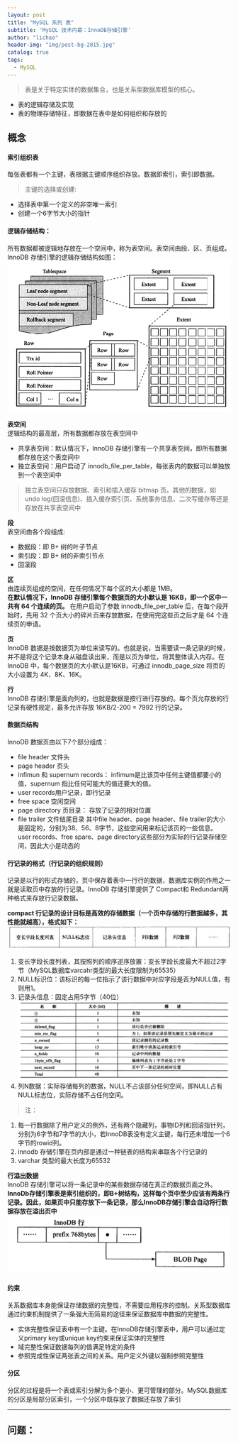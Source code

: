 ```yaml
---
layout: post
title: "MySQL 系列 表"
subtitle: 'MySQL 技术内幕：InnoDB存储引擎'
author: "lichao"
header-img: "img/post-bg-2015.jpg"
catalog: true
tags:
  - MySQL
---
```


> 表是关于特定实体的数据集合，也是关系型数据库模型的核心。
* 表的逻辑存储及实现
* 表的物理存储特征，即数据在表中是如何组织和存放的

## 概念
#### 索引组织表
每张表都有一个主键，表根据主键顺序组织存放。数据即索引，索引即数据。      
> 主键的选择或创建:      
* 选择表中第一个定义的非空唯一索引
* 创建一个6字节大小的指针   

#### 逻辑存储结构：    
所有数据都被逻辑地存放在一个空间中，称为表空间。表空间由段、区、页组成。InnoDB 存储引擎的逻辑存储结构如图：  
![逻辑存储结构](/img/mysql/tablespace.png)     

**表空间**      
逻辑结构的最高层，所有数据都存放在表空间中   
* 共享表空间：默认情况下，InnoDB 存储引擎有一个共享表空间，即所有数据都存放在这个表空间中
* 独立表空间：用户启动了 innodb_file_per_table，每张表内的数据可以单独放到一个表空间中
> 独立表空间只存放数据、索引和插入缓存 bitmap 页。其他的数据，如 undo log(回滚信息)、插入缓存索引页、系统事务信息、二次写缓存等还是存放在共享表空间中

**段**       
表空间由各个段组成:
* 数据段：即 B+ 树的叶子节点
* 索引段：即 B+ 树的非索引节点
* 回滚段      
   
**区**    
由连续页组成的空间，在任何情况下每个区的大小都是 1MB。    
**在默认情况下，InnoDB 存储引擎每个数据页的大小默认是 16KB，即一个区中一共有 64 个连续的页。**
在用户启动了参数 innodb_file_per_table 后，在每个段开始时，先用 32 个页大小的碎片页来存放数据，在使用完这些页之后才是 64 个连续页的申请。    

**页**    
InnoDB 数据是按数据页为单位来读写的。也就是说，当需要读一条记录的时候，并不是将这个记录本身从磁盘读出来，而是以页为单位，将其整体读入内存。在 InnoDB 中，每个数据页的大小默认是16KB，可通过 innodb_page_size 将页的大小设置为 4K、8K、16K。 

**行**    
InnoDB 存储引擎是面向列的，也就是数据是按行进行存放的。每个页允存放的行记录有硬性规定，最多允许存放 16KB/2-200 = 7992 行的记录。     

#### 数据页结构
InnoDB 数据页由以下7个部分组成：
* file header 文件头
* page header 页头
* infimun 和 supernum records： infimum是比该页中任何主键值都要小的值，supernum 指比任何可能大的值还要大的值。
* user records用户记录，即行记录
* free space 空闲空间
* page directory 页目录： 存放了记录的相对位置
* file trailer 文件结尾目录
其中file header、page header、file trailer的大小是固定的，分别为38、56、8字节，这些空间用来标记该页的一些信息。
user records、free spare、page directory这些部分为实际的行记录存储空间，因此大小是动态的

#### 行记录的格式（行记录的组织规则）    
记录是以行的形式存储的，页中保存着表中一行行的数据，数据库实例的作用之一就是读取页中存放的行记录。InnoDB 存储引擎提供了 Compact和 Redundant两种格式来存放行记录数据。       

**compact 行记录的设计目标是高效的存储数据（一个页中存储的行数据越多，其性能就越高），格式如下：**          
![存储概览](/img/mysql/compact.png)    
1. 变长字段长度列表，其按照列的顺序逆序放置：变长字段长度最大不超过2字节（MySQL数据库varcahr类型的最大长度限制为65535）   
2. NULL标识位：该标识的每一位指示了该行数据中对应字段是否为NULL值，有则用1。    
3. 记录头信息：固定占用5字节（40位）   
![存储概览](/img/mysql/header.png)    
4. 列N数据：实际存储每列的数据，NULL不占该部分任何空间，即NULL占有NULL标志位，实际存储不占任何空间。      

> 注： 
1. 每一行数据除了用户定义的例外，还有两个隐藏列，事物ID列和回滚指针列，分别为6字节和7字节的大小，若InnoDB表没有定义主键，每行还未增加一个6字节的rowid列。   
2. innodb 存储引擎在页内部是通过一种链表的结构来串联各个行记录的
3. varchar 类型的最大长度为65532   

**行溢出数据**     
InnoDB 存储引擎可以将一条记录中的某些数据存储在真正的数据页面之外。
**InnoDb存储引擎表是索引组织的，即B+树结构，这样每个页中至少应该有两条行记录。因此，如果页中只能存放下一条记录，那么InnoDB存储引擎会自动将行数据存放在溢出页中**
![存储概览](/img/mysql/cache.png)    

#### 约束
关系数据库本身能保证存储数据的完整性，不需要应用程序的控制。关系型数据库通过约束机制提供了一条强大而简易的途径来保证数据库中数据的完整性。
* 实体完整性保证表中有一个主键。在InnoDB存储引擎表中，用户可以通过定义primary key或unique key约束来保证实体的完整性
* 域完整性保证数据每列的值满足特定的条件
* 参照完成性保证两张表之间的关系。用户定义外键以强制参照完整性 

#### 分区
分区的过程是将一个表或索引分解为多个更小、更可管理的部分。MySQL数据库的分区是局部分区索引，一个分区中既存放了数据还存放了索引

---

## 问题：
